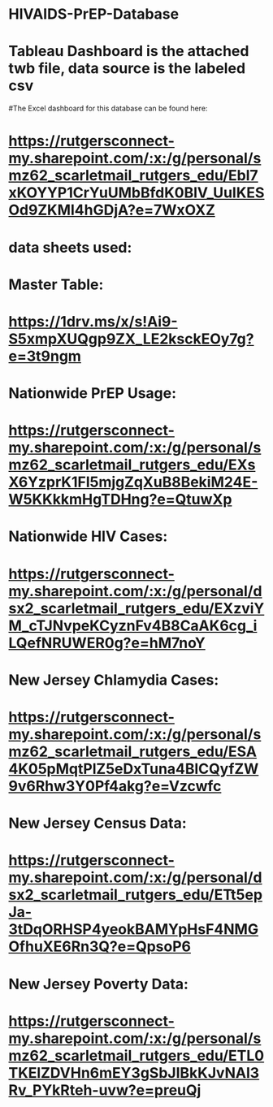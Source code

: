# HIVAIDS-PrEP-Database

# Tableau Dashboard is the attached twb file, data source is the labeled csv

#The Excel dashboard for this database can be found here: 
# https://rutgersconnect-my.sharepoint.com/:x:/g/personal/smz62_scarletmail_rutgers_edu/Ebl7xKOYYP1CrYuUMbBfdK0BlV_UuIKESOd9ZKMI4hGDjA?e=7WxOXZ

# data sheets used:

# Master Table:
# https://1drv.ms/x/s!Ai9-S5xmpXUQgp9ZX_LE2ksckEOy7g?e=3t9ngm

# Nationwide PrEP Usage:
# https://rutgersconnect-my.sharepoint.com/:x:/g/personal/smz62_scarletmail_rutgers_edu/EXsX6YzprK1Fl5mjgZqXuB8BekiM24E-W5KKkkmHgTDHng?e=QtuwXp
# Nationwide HIV Cases:
# https://rutgersconnect-my.sharepoint.com/:x:/g/personal/dsx2_scarletmail_rutgers_edu/EXzviYM_cTJNvpeKCyznFv4B8CaAK6cg_iLQefNRUWER0g?e=hM7noY
# New Jersey Chlamydia Cases:
# https://rutgersconnect-my.sharepoint.com/:x:/g/personal/smz62_scarletmail_rutgers_edu/ESA4K05pMqtPlZ5eDxTuna4BlCQyfZW9v6Rhw3Y0Pf4akg?e=Vzcwfc
# New Jersey Census Data:
# https://rutgersconnect-my.sharepoint.com/:x:/g/personal/dsx2_scarletmail_rutgers_edu/ETt5epJa-3tDqORHSP4yeokBAMYpHsF4NMGOfhuXE6Rn3Q?e=QpsoP6
# New Jersey Poverty Data:
# https://rutgersconnect-my.sharepoint.com/:x:/g/personal/smz62_scarletmail_rutgers_edu/ETL0TKElZDVHn6mEY3gSbJIBkKJvNAl3Rv_PYkRteh-uvw?e=preuQj
